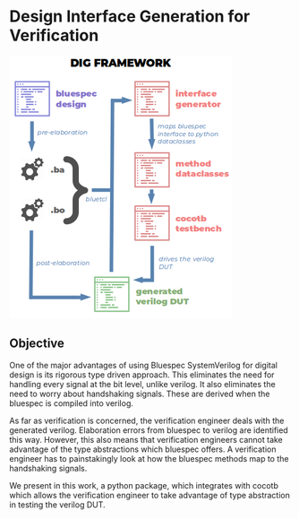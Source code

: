 # Design Interface Generation for Verification

![alt text](https://github.com/siriusBl4ck/DIG-Framework/blob/main/DIG_diag.png)

## Objective

One of the major advantages of using Bluespec SystemVerilog for digital design is its rigorous type driven approach. This eliminates the need for handling every signal at the bit level, unlike verilog. It also eliminates the need to worry about handshaking signals. These are derived when the bluespec is compiled into verilog.

As far as verification is concerned, the verification engineer deals with the generated verilog. Elaboration errors from bluespec to verilog are identified this way. However, this also means that verification engineers cannot take advantage of the type abstractions which bluespec offers. A verification engineer has to painstakingly look at how the bluespec methods map to the handshaking signals.

We present in this work, a python package, which integrates with cocotb which allows the verification engineer to take advantage of type abstraction in testing the verilog DUT.
